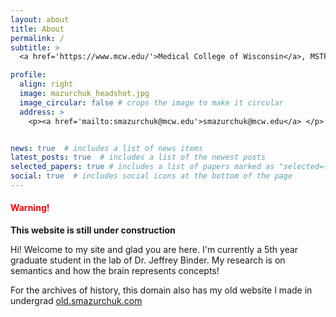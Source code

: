 ```yaml
---
layout: about
title: About
permalink: /
subtitle: > 
  <a href='https://www.mcw.edu/'>Medical College of Wisconsin</a>, MSTP

profile:
  align: right
  image: mazurchuk_headshot.jpg
  image_circular: false # crops the image to make it circular
  address: >
    <p><a href='mailto:smazurchuk@mcw.edu'>smazurchuk@mcw.edu</a> </p>


news: true  # includes a list of news items
latest_posts: true  # includes a list of the newest posts
selected_papers: true # includes a list of papers marked as "selected={true}"
social: true  # includes social icons at the bottom of the page
---
```

<style>
H4{color:Red}
</style>

#### Warning!
**This website is still under construction**

Hi! Welcome to my site and glad you are here. I'm currently a 5th year graduate student in the lab of Dr. Jeffrey Binder. My research is on semantics and how the brain represents concepts! 

For the archives of history, this domain also has my old website I made in undergrad [old.smazurchuk.com](http://old.smazurchuk.com)

